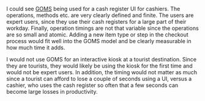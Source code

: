 I could see [GOMS](GOMS.md) being used for a cash register UI for cashiers. The operations, methods etc. are very clearly defined and finite. The users are expert users, since they use their cash registers for a large part of their workday. Finally, operation timings are not that variable since the operations are so small and atomic. Adding a new item type or step in the checkout process would fit well into the GOMS model and be clearly measurable in how much time it adds.

I would not use GOMS for an interactive kiosk at a tourist destination. Since they are tourists, they would likely be using the kiosk for the first time and would not be expert users. In addition, the timing would not matter as much since a tourist can afford to lose a couple of seconds using a UI, versus a cashier, who uses the cash register so often that a few seconds can become large losses in productivity.
